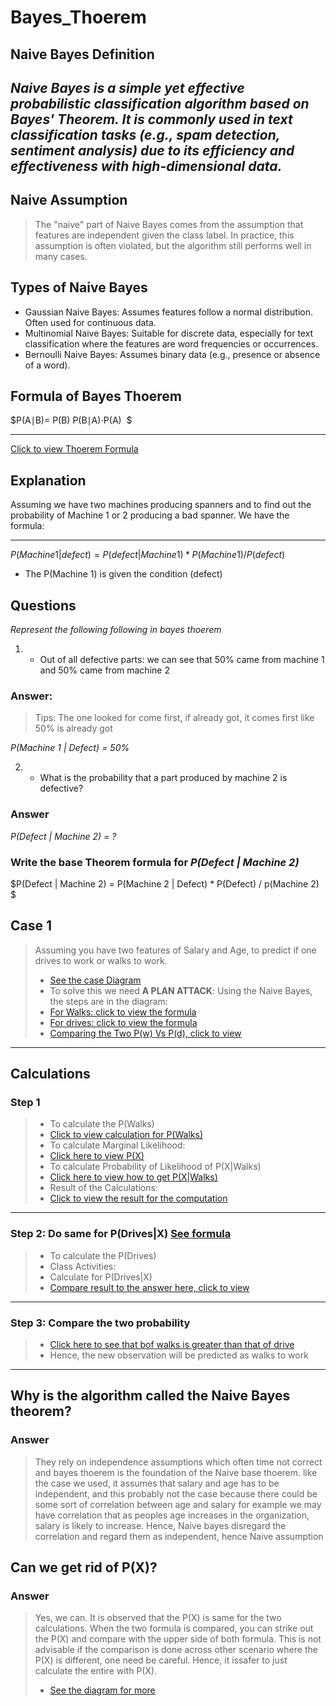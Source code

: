 # Bayes_Thoerem

## Naive Bayes Definition
_Naive Bayes is a simple yet effective probabilistic classification algorithm based on Bayes' Theorem. It is commonly used in text classification tasks (e.g., spam detection, sentiment analysis) due to its efficiency and effectiveness with high-dimensional data._
---

## Naive Assumption
> The "naive" part of Naive Bayes comes from the assumption that features are independent given the class label. In practice, this assumption is often violated, but the algorithm still performs well in many cases.

## Types of Naive Bayes
+ Gaussian Naive Bayes: Assumes features follow a normal distribution. Often used for continuous data.
+ Multinomial Naive Bayes: Suitable for discrete data, especially for text classification where the features are word frequencies or occurrences.
+ Bernoulli Naive Bayes: Assumes binary data (e.g., presence or absence of a word).

## Formula of Bayes Thoerem
$P(A∣B)= 
P(B)
P(B∣A)⋅P(A)
​
$

---
[Click to view Thoerem Formula](https://ibb.co/fXBB53F)

## Explanation
Assuming we have two machines producing spanners and to find out the probability of Machine 1 or 2 producing a bad spanner. We have the formula:

---

$P(Machine 1| defect) = P(defect | Machine 1) * P(Machine 1) / P(defect)$

+ The P(Machine 1) is given the condition (defect)

## Questions
_Represent the following following in bayes thoerem_

1. + Out of all defective parts: we can see that 50% came from machine 1 and 50% came from machine 2

### Answer: 
> Tips: The one looked for come first, if already got, it comes first like 50% is already got

_P(Machine 1 | Defect) = 50%_

2. + What is the probability that a part produced by machine 2 is defective?

### Answer
_P(Defect | Machine 2) = ?_ 

### Write the base Theorem formula for _P(Defect | Machine 2)_
$P(Defect | Machine 2) = P(Machine 2 | Defect) * P(Defect) / p(Machine 2) $


## Case 1
> Assuming you have two features of Salary and Age, to predict if one drives to work or walks to work.
> + [See the case Diagram](https://ibb.co/L1YcKQN)
> + To solve this we need __A PLAN ATTACK__: 
> Using the Naive Bayes, the steps are in the diagram:
> + [For Walks: click to view the formula](https://ibb.co/phnhyYJ)
> + [For drives: click to view the formula](https://ibb.co/8D8zrsj)
> + [Comparing the Two P(w) Vs P(d), click to view](https://ibb.co/CvmtLGZ)

---

## Calculations
### Step 1
> + To calculate the P(Walks)
> + [Click to view calculation for P(Walks)](https://ibb.co/c2jhWb2)
> + To calculate Marginal Likelihood:
> + [Click here to view P(X)](https://ibb.co/jMGVWDk)
> + To calculate Probability of Likelihood of P(X|Walks)
> + [Click here to view how to get P(X|Walks)](https://ibb.co/0fPmmxn)
> + Result of the Calculations:
> + [Click to view the result for the computation](https://ibb.co/zbgRG3c)

---

### Step 2: Do same for P(Drives|X) [See formula](https://ibb.co/sw85Vw8)
> + To calculate the P(Drives)
> + Class Activities:
> + Calculate for P(Drives|X)
> + [Compare result to the answer here, click to view](https://ibb.co/55y1956)

---
### Step 3: Compare the two probability
> + [Click here to see that bof walks is greater than that of drive](https://ibb.co/RQ86Wn0)
> + Hence, the new observation will be predicted as walks to work

---

## Why is the algorithm called the Naive Bayes theorem?
### Answer
> They rely on independence assumptions which often time not correct and bayes thoerem is the foundation of the Naive base thoerem.
> like the case we used, it assumes that salary and age has to be independent, and this probably not the case because there could be some sort of correlation between age and salary for example we may have correlation that as peoples age increases in the organization, salary is likely to increase. Hence, Naive bayes disregard the correlation and regard them as independent, hence Naive assumption

## Can we get rid of P(X)?
### Answer
> Yes, we can. It is observed that the P(X) is same for the two calculations. When the two formula is compared, you can strike out the P(X) and compare with the upper side of both formula. This is not advisable if the comparison is done across other scenario where the P(X) is different, one need be careful. Hence, it issafer to just calculate the entire with P(X).
> + [See the diagram for more](https://ibb.co/7JcrzBbQ)
